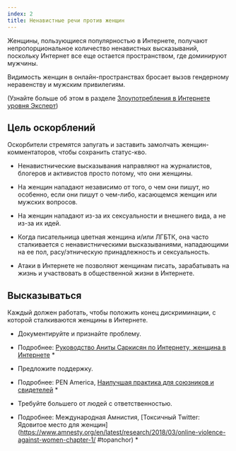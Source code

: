 ```yaml
---
index: 2
title: Ненавистные речи против женщин
---
```

Женщины, пользующиеся популярностью в Интернете, получают непропорциональное количество ненавистных высказываний, поскольку Интернет все еще остается пространством, где доминируют мужчины.

Видимость женщин в онлайн-пространствах бросает вызов гендерному неравенству и мужским привилегиям.

(Узнайте больше об этом в разделе [Злоупотребления в Интернете уровня Эксперт](umbrella://communications/online-abuse/expert)) 

## Цель оскорблений

Оскорбители стремятся запугать и заставить замолчать женщин-комментаторов, чтобы сохранить статус-кво.

*   Ненавистнические высказывания направляют на журналистов, блогеров и активистов просто потому, что они женщины.

*   На женщин нападают независимо от того, о чем они пишут, но особенно, если они пишут о чем-либо, касающемся женщин или мужских вопросов.

*   На женщин нападают из-за их сексуальности и внешнего вида, а не из-за их идей.

*   Когда писательница цветная женщина и/или ЛГБТК, она часто сталкивается с ненавистническими высказываниями, нападающими на ее пол, расу/этническую принадлежность и сексуальность.

*   Атаки в Интернете не позволяют женщинам писать, зарабатывать на жизнь и участвовать в общественной жизни в Интернете.

## Высказываться

Каждый должен работать, чтобы положить конец дискриминации, с которой сталкиваются женщины в Интернете.

*   Документируйте и признайте проблему.

* Подробнее: [Руководство Аниты Саркисян по Интернету, женщина в Интернете](https://www.marieclaire.com/culture/news/a13403/online-haraption-terms-fight-back/) *

*   Предложите поддержку.

* Подробнее: PEN America, [Наилучшая практика для союзников и свидетелей](https://onlineharaptionsfieldmanual.pen.org/best-practices-for-allies-and-witcies/) *

*   Требуйте большего от людей с ответственностью.

* Подробнее: Международная Амнистия, [Токсичный Twitter: Ядовитое место для женщин](https://www.amnesty.org/en/latest/research/2018/03/online-violence-against-women-chapter-1/ #topanchor) *